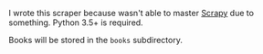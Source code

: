 I wrote this scraper because wasn't able to master [Scrapy](https://scrapy.org/) due to something.  Python 3.5+ is required.

Books will be stored in the `books` subdirectory.
